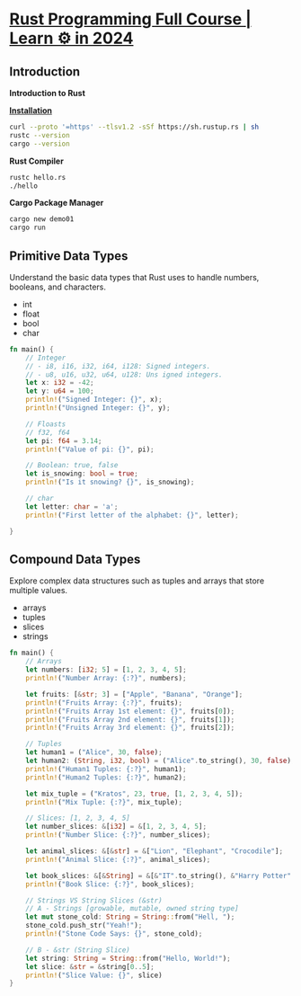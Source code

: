 # [Rust Programming Full Course | Learn ⚙️ in 2024](https://www.youtube.com/watch?v=rQ_J9WH6CGk&t)

## Introduction
**Introduction to Rust**

**[Installation](https://www.rust-lang.org/learn/get-started)**
```sh
curl --proto '=https' --tlsv1.2 -sSf https://sh.rustup.rs | sh
rustc --version
cargo --version
```

**Rust Compiler**
```sh
rustc hello.rs
./hello
```

**Cargo Package Manager**
```sh
cargo new demo01
cargo run
```
## Primitive Data Types
Understand the basic data types that Rust uses to handle numbers, booleans, and characters.

- int
- float
- bool
- char

```rs
fn main() {
    // Integer
    // - i8, i16, i32, i64, i128: Signed integers.
    // - u8, u16, u32, u64, u128: Uns igned integers.    
    let x: i32 = -42;
    let y: u64 = 100;
    println!("Signed Integer: {}", x);
    println!("Unsigned Integer: {}", y);

    // Floasts 
    // f32, f64
    let pi: f64 = 3.14;
    println!("Value of pi: {}", pi);

    // Boolean: true, false
    let is_snowing: bool = true;
    println!("Is it snowing? {}", is_snowing);

    // char
    let letter: char = 'a';
    println!("First letter of the alphabet: {}", letter);

}
```    

## Compound Data Types 
Explore complex data structures such as tuples and arrays that store multiple values.

- arrays
- tuples
- slices
- strings

```rs
fn main() {
    // Arrays
    let numbers: [i32; 5] = [1, 2, 3, 4, 5];
    println!("Number Array: {:?}", numbers);

    let fruits: [&str; 3] = ["Apple", "Banana", "Orange"];
    println!("Fruits Array: {:?}", fruits);
    println!("Fruits Array 1st element: {}", fruits[0]);
    println!("Fruits Array 2nd element: {}", fruits[1]);
    println!("Fruits Array 3rd element: {}", fruits[2]);

    // Tuples
    let human1 = ("Alice", 30, false);
    let human2: (String, i32, bool) = ("Alice".to_string(), 30, false);
    println!("Human1 Tuples: {:?}", human1);
    println!("Human2 Tuples: {:?}", human2);

    let mix_tuple = ("Kratos", 23, true, [1, 2, 3, 4, 5]);
    println!("Mix Tuple: {:?}", mix_tuple);

    // Slices: [1, 2, 3, 4, 5]
    let number_slices: &[i32] = &[1, 2, 3, 4, 5];
    println!("Number Slice: {:?}", number_slices);

    let animal_slices: &[&str] = &["Lion", "Elephant", "Crocodile"];
    println!("Animal Slice: {:?}", animal_slices);

    let book_slices: &[&String] = &[&"IT".to_string(), &"Harry Potter".to_string(), &"ZEN".to_string()];
    println!("Book Slice: {:?}", book_slices);

    // Strings VS String Slices (&str)
    // A - Strings [growable, mutable, owned string type]
    let mut stone_cold: String = String::from("Hell, ");
    stone_cold.push_str("Yeah!");
    println!("Stone Code Says: {}", stone_cold);

    // B - &str (String Slice)
    let string: String = String::from("Hello, World!");
    let slice: &str = &string[0..5];
    println!("Slice Value: {}", slice)
}
```
